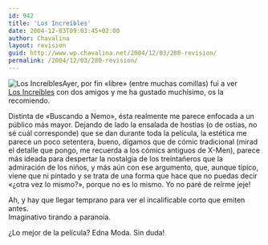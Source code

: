 ```yaml
---
id: 942
title: 'Los Increíbles'
date: 2004-12-03T09:03:45+02:00
author: Chavalina
layout: revision
guid: http://www.wp.chavalina.net/2004/12/03/280-revision/
permalink: /2004/12/03/280-revision/
---
```

<img class="imgizqda" src="http://www.chavalina.net/imagenes/fotos/increibles-pixar.jpg" alt="Los Increíbles" />Ayer, por fin «libre» (entre muchas comillas) fui a ver  
<a href="http://www.disney.es/FilmesDisney/losincreibles/intro.html" target="_blank">Los Increíbles</a> con dos amigos y me ha gustado muchísimo, os la recomiendo.

Distinta de «Buscando a Nemo», ésta realmente me parece enfocada a un público más mayor. Dejando de lado la ensalada de hostias (o de ostias, no sé cuál corresponde) que se dan durante toda la película, la estética me parece un poco setentera, bueno, digamos que de cómic tradicional (mirad el detalle que pongo, me recuerda a los cómics antiguos de X-Men), parece más ideada para despertar la nostalgia de los treinta&ntilde;eros que la admiración de los ni&ntilde;os, y más aún con ese argumento, que, aunque típico, viene que ni pintado y se trata de una forma que hace que no puedas decir «¿otra vez lo mismo?», porque no es lo mismo. Yo no paré de reírme jeje!

Ah, y hay que llegar temprano para ver el incalificable corto que emiten antes.  
Imaginativo tirando a paranoia.

¿Lo mejor de la película? Edna Moda. Sin duda!